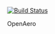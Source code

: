 [![Build Status](https://travis-ci.org/CeuAzul/OpenAero.svg?branch=master)](https://travis-ci.org/CeuAzul/OpenAero)

OpenAero
